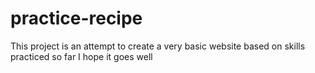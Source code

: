 # practice-recipe
This project is an attempt to create a very basic website based on skills practiced so far
I hope it goes well